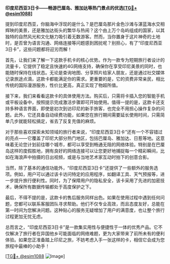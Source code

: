 **印度尼西亚3日卡——畅游巴厘岛、雅加达等热门景点的优选[[TG💪+ @esim1088](https://t.me/s/esim1088)]**

提到印度尼西亚，你脑海中浮现的是什么？是巴厘岛那片金色沙滩与湛蓝海水交相辉映的美景，还是雅加达街头的繁华与热闹？这个由上万个岛屿组成的国家，以其独特的自然风光和文化魅力吸引着无数游客。然而，当你置身于这片神奇的土地时，是否曾为语言沟通、网络连接等问题感到困扰呢？别担心，有了“印度尼西亚3日卡”，这些问题都将迎刃而解！

首先，让我们来了解一下这款手机卡的核心优势。作为一款专为短期旅行者设计的流量卡，它提供了稳定且快速的4G网络支持，确保你在享受印尼美景的同时，也能随时保持在线状态。无论是查询地图、分享照片给家人朋友，还是通过社交媒体记录旅途点滴，这款卡都能满足你的需求。更重要的是，它的资费非常亲民，相比传统的国际漫游服务，性价比更高，真正实现了物超所值。

接下来，我们来看看这款卡的具体使用方法。购买后，只需将卡插入您的智能手机或平板设备中，按照提示完成激活步骤即可开始使用。值得一提的是，这款卡还支持多种语言界面，即使是初次到访印尼的新手旅客，也完全不用担心操作复杂的问题。此外，它还具备自动续费功能，如果您在旅行期间需要延长使用时间，只需简单几步就能轻松搞定，省去了反复充值的麻烦。

对于那些喜欢探索未知领域的旅行者来说，“印度尼西亚3日卡”还有一个不容错过的亮点——它覆盖了印尼大部分热门地区，包括巴厘岛、雅加达、日惹等地。这意味着无论您计划前往哪个城市，都可以享受到畅通无阻的网络体验。特别是在巴厘岛这样的度假胜地，拥有良好的网络连接可以让您更好地捕捉每一个精彩瞬间，比如在海浪声中拍摄的日出视频，或是与当地艺术家互动时拍下的创意合影。

当然，除了基本的通信功能外，“印度尼西亚3日卡”还提供了一些额外的服务选项。例如，用户可以通过该卡访问特定的应用程序，如翻译工具、天气预报等，进一步提升旅行便利性。同时，为了保障用户的隐私安全，该卡采用了先进的加密技术，确保所有数据传输都处于高度保护之下。

最后，不得不提的是，这款卡的售后服务同样出色。如果在使用过程中遇到任何问题，您都可以联系客服团队寻求帮助。他们不仅专业高效，而且态度友好，总能在第一时间为您解决问题。这种贴心的服务无疑增加了用户的满意度，也让整个旅行过程更加无忧无虑。

总而言之，“印度尼西亚3日卡”是一款集实用性与便捷性于一体的优秀产品。它不仅解决了旅行者在异国他乡可能面临的网络难题，更为大家带来了前所未有的便利体验。如果您正准备踏上印尼之旅，不妨考虑入手一张这样的卡，相信它会成为您旅程中最棒的小助手！

[[TG💪+ @esim1088](https://t.me/s/esim1088) ![Image](https://i.postimg.cc/4NQfJmqS/Snipaste-2025-05-13-00-14-12.png)]